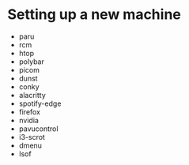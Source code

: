 # Setting up a new machine

- paru
- rcm
- htop
- polybar
- picom
- dunst
- conky
- alacritty
- spotify-edge
- firefox
- nvidia
- pavucontrol
- i3-scrot
- dmenu
- lsof
